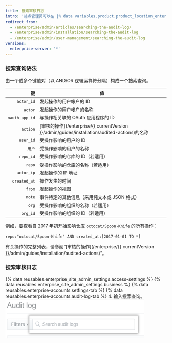 ```yaml
---
title: 搜索审核日志
intro: '站点管理员可以在 {% data variables.product.product_location_enterprise %} 上搜索[审核的操作](/enterprise/{{ currentVersion }}/admin/guides/installation/audited-actions) 的完整列表。'
redirect_from:
  - /enterprise/admin/articles/searching-the-audit-log/
  - /enterprise/admin/installation/searching-the-audit-log
  - /enterprise/admin/user-management/searching-the-audit-log
versions:
  enterprise-server: '*'
---
```


### 搜索查询语法

由一个或多个键值对（以 AND/OR 逻辑运算符分隔）构成一个搜索查询。

|              键 | 值                                                                                    |
| --------------:| ------------------------------------------------------------------------------------ |
|     `actor_id` | 发起操作的用户帐户的 ID                                                                        |
|        `actor` | 发起操作的用户帐户的名称                                                                         |
| `oauth_app_id` | 与操作相关联的 OAuth 应用程序的 ID                                                               |
|       `action` | [审核的操作](/enterprise/{{ currentVersion }}/admin/guides/installation/audited-actions)的名称 |
|      `user_id` | 受操作影响的用户的 ID                                                                         |
|           `用户` | 受操作影响的用户的名称                                                                          |
|      `repo_id` | 受操作影响的仓库的 ID（若适用）                                                                    |
|         `repo` | 受操作影响的仓库的名称（若适用）                                                                     |
|     `actor_ip` | 发起操作的 IP 地址                                                                          |
|   `created_at` | 操作发生的时间                                                                              |
|         `from` | 发起操作的视图                                                                              |
|         `note` | 事件特定的其他信息（采用纯文本或 JSON 格式）                                                            |
|          `org` | 受操作影响的组织的名称（若适用）                                                                     |
|       `org_id` | 受操作影响的组织的 ID（若适用）                                                                    |

例如，要查看自 2017 年初开始影响仓库 `octocat/Spoon-Knife` 的所有操作：

  `repo:"octocat/Spoon-Knife" AND created_at:[2017-01-01 TO *]`

有关操作的完整列表，请参阅“[审核的操作](/enterprise/{{ currentVersion }}/admin/guides/installation/audited-actions)”。

### 搜索审核日志

{% data reusables.enterprise_site_admin_settings.access-settings %}
{% data reusables.enterprise_site_admin_settings.business %}
{% data reusables.enterprise-accounts.settings-tab %}
{% data reusables.enterprise-accounts.audit-log-tab %}
4. 输入搜索查询。 ![搜索查询](/assets/images/enterprise/site-admin-settings/search-query.png)
